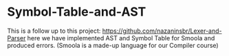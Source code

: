 # Symbol-Table-and-AST
This is a follow up to this project: https://github.com/nazaninsbr/Lexer-and-Parser
here we have implemented AST and Symbol Table for Smoola and produced errors. 
(Smoola is a made-up language for our Compiler course)
